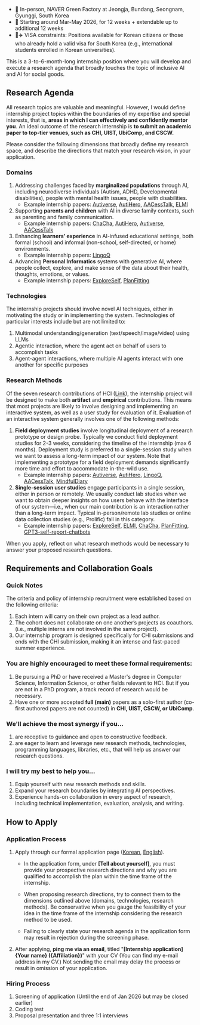 * 🏢 In-person, NAVER Green Factory at Jeongja, Bundang, Seongnam, Gyunggi, South Korea  
* 📅 Starting around Mar-May 2026, for 12 weeks \+ extendable up to additional 12 weeks  
*  🎫✈️ VISA constraints: Positions available for Korean citizens or those who already hold a valid visa for South Korea (e.g., international students enrolled in Korean universities).

This is a 3-to-6-month-long internship position where you will develop and execute a research agenda that broadly touches the topic of inclusive AI and AI for social goods.

## Research Agenda

All research topics are valuable and meaningful. However, I would define internship project topics within the boundaries of my expertise and special interests, that is, **areas in which I can effectively and confidently mentor you**. An ideal outcome of the research internship is **to submit an academic paper to top-tier venues, such as CHI, UIST, UbiComp, and CSCW.**

Please consider the following dimensions that broadly define my research space, and describe the directions that match your research vision, in your application.  

### Domains
1. Addressing challenges faced by **marginalized populations** through AI, including neurodiverse individuals (Autism, ADHD, Developmental disabilities), people with mental health issues, people with disabilities.  
   * Example internship papers: [Autiverse](https://arxiv.org/abs/2509.17466), [AutiHero](https://arxiv.org/abs/2509.17608), [AACessTalk](https://younghokim.net/files/papers/aacesstalk-chi25.pdf), [ELMI](https://younghokim.net/files/papers/elmi-chi25.pdf)  
2. Supporting **parents and children** with AI in diverse family contexts, such as parenting and family communication.  
   * Example internship papers: [ChaCha](https://younghokim.net/files/papers/chacha-chi24-preprint-240219.pdf), [AutiHero](https://arxiv.org/abs/2509.17608), [Autiverse](https://arxiv.org/abs/2509.17466), [AACessTalk](https://younghokim.net/files/papers/aacesstalk-chi25.pdf)  
3. Enhancing **learners’ experience** in AI-infused educational settings, both formal (school) and informal (non-school, self-directed, or home) environments.   
   * Example internship papers: [LingoQ](https://arxiv.org/abs/2509.17477)
4. Advancing **Personal Informatics** systems with generative AI, where people collect, explore, and make sense of the data about their health, thoughts, emotions, or values.
   * Example internship papers: [ExploreSelf](https://younghokim.net/files/papers/exploreself-chi25.pdf), [PlanFitting](https://younghokim.net/files/papers/planfitting-cui25.pdf)

### Technologies

The internship projects should involve novel AI techniques, either in motivating the study or in implementing the system. Technologies of particular interests include but are not limited to: 

1. Multimodal understanding/generation (text/speech/image/video) using LLMs  
2. Agentic interaction, where the agent act on behalf of users to accomplish tasks  
3. Agent-agent interactions, where multiple AI agents interact with one another for specific purposes

### Research Methods

Of the seven research contributions of HCI ([Link](https://dl.acm.org/doi/10.1145/2907069)), the internship project will be designed to make both **artifact** and **empirical** contributions. This means that most projects are likely to involve designing and implementing an interactive system, as well as a user study for evaluation of it. Evaluation of an interactive system generally involves one of the following methods:

1. **Field deployment studies** involve longitudinal deployment of a research prototype or design probe. Typically we conduct field deployment studies for 2-3 weeks, considering the timeline of the internship (max 6 months). Deployment study is preferred to a single-session study when we want to assess a long-term impact of our system. Note that implementing a prototype for a field deployment demands significantly more time and effort to accommodate in-the-wild use.   
   * Example internship papers: [Autiverse](https://arxiv.org/abs/2509.17466), [AutiHero](https://arxiv.org/abs/2509.17608), [LingoQ](https://arxiv.org/abs/2509.17477), [AACessTalk](https://doi.org/10.48550/arXiv.2409.09641), [MindfulDiary](https://arxiv.org/abs/2310.05231)  
2. **Single-session user studies** engage participants in a single session, either in person or remotely. We usually conduct lab studies when we want to obtain deeper insights on how users behave with the interface of our system—i.e., when our main contribution is an interaction rather than a long-term impact. Typical in-person/remote lab studies or online data collection studies (e.g., Prolific) fall in this category.  
   * Example internship papers: [ExploreSelf](https://doi.org/10.48550/arXiv.2409.09662), [ELMI](https://doi.org/10.48550/arXiv.2409.09760), [ChaCha](https://arxiv.org/abs/2309.12244), [PlanFitting](https://arxiv.org/abs/2309.12555), [GPT3-self-report-chatbots](https://arxiv.org/abs/2301.05843)

When you apply, reflect on what research methods would be necessary to answer your proposed research questions.

## Requirements and Collaboration Goals

### Quick Notes

The criteria and policy of internship recruitment were established based on the following criteria:

1. Each intern will carry on their own project as a lead author.  
2. The cohort does not collaborate on one another’s projects as coauthors. (i.e., multiple interns are not involved in the same project).  
3. Our internship program is designed specifically for CHI submissions and ends with the CHI submission, making it an intense and fast-paced summer experience.

### You are highly encouraged to meet these formal requirements:

1. Be pursuing a PhD or have received a Master's degree in Computer Science, Information Science, or other fields relevant to HCI. But if you are not in a PhD program, a track record of research would be necessary.  
2. Have one or more accepted **full (main)** papers as a solo-first author (co-first authored papers are not counted) in **CHI, UIST, CSCW, or UbiComp**.

### We'll achieve the most synergy if you…

1. are receptive to guidance and open to constructive feedback.  
2. are eager to learn and leverage new research methods, technologies, programming languages, libraries, etc., that will help us answer our research questions.

### I will try my best to help you...

1. Equip yourself with new research methods and skills.  
2. Expand your research boundaries by integrating AI perspectives.  
3. Experience hands-on collaboration in every aspect of research, including technical implementation, evaluation, analysis, and writing.

## How to Apply

### Application Process

1. Apply through our formal application page ([Korean](https://recruit.navercloudcorp.com/rcrt/view.do?annoId=30001890&lang=ko), [English](https://recruit.navercloudcorp.com/rcrt/view.do?annoId=30001891&lang=en)).

   * In the application form, under **\[Tell about yourself\]**, you must provide your prospective research directions and why you are qualified to accomplish the plan within the time frame of the internship.

   * When proposing research directions, try to connect them to the dimensions outlined above (domains, technologies, research methods). Be conservative when you gauge the feasibility of your idea in the time frame of the internship considering the research method to be used.

   * Failing to clearly state your research agenda in the application form may result in rejection during the screening phase.

2. After applying, **ping me via an email**, titled "**\[Internship application\] {Your name} ({Affiliation})**" with your CV (You can find my e-mail address in my CV.) Not sending the email may delay the process or result in omission of your application.

### Hiring Process

1. Screening of application (Until the end of Jan 2026 but may be closed earlier)  
2. Coding test  
3. Proposal presentation and three 1:1 interviews

